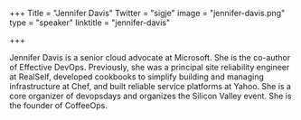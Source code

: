 +++
Title = "Jennifer Davis"
Twitter = "sigje"
image = "jennifer-davis.png"
type = "speaker"
linktitle = "jennifer-davis"

+++

Jennifer Davis is a senior cloud advocate at Microsoft. She is the co-author of Effective DevOps. Previously, she was a principal site reliability engineer at RealSelf, developed cookbooks to simplify building and managing infrastructure at Chef, and built reliable service platforms at Yahoo. She is a core organizer of devopsdays and organizes the Silicon Valley event. She is the founder of CoffeeOps.
